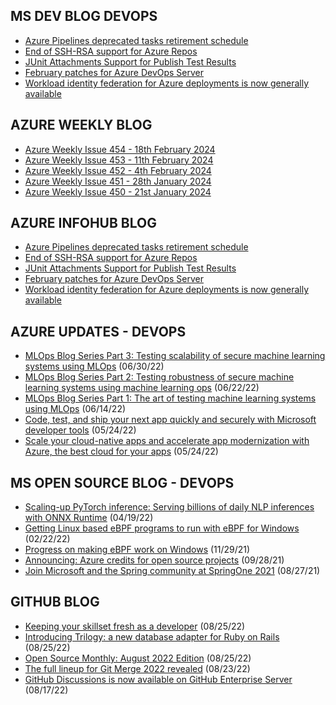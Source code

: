 ## MS DEV BLOG DEVOPS 

<!-- DEVBLOGDEVOPS:START -->
- [Azure Pipelines deprecated tasks retirement schedule](https://devblogs.microsoft.com/devops/azure-pipelines-deprecated-tasks-retirement-schedule/)
- [End of SSH-RSA support for Azure Repos](https://devblogs.microsoft.com/devops/ssh-rsa-deprecation/)
- [JUnit Attachments Support for Publish Test Results](https://devblogs.microsoft.com/devops/junit-attachments-support-for-publish-test-results/)
- [February patches for Azure DevOps Server](https://devblogs.microsoft.com/devops/february-patches-for-azure-devops-server-3/)
- [Workload identity federation for Azure deployments is now generally available](https://devblogs.microsoft.com/devops/workload-identity-federation-for-azure-deployments-is-now-generally-available/)
<!-- DEVBLOGDEVOPS:END -->


## AZURE WEEKLY BLOG

<!-- AZUREWEEKLY:START -->
- [Azure Weekly Issue 454 - 18th February 2024](https://azureweekly.info/issue-454.html)
- [Azure Weekly Issue 453 - 11th February 2024](https://azureweekly.info/issue-453.html)
- [Azure Weekly Issue 452 - 4th February 2024](https://azureweekly.info/issue-452.html)
- [Azure Weekly Issue 451 - 28th January 2024](https://azureweekly.info/issue-451.html)
- [Azure Weekly Issue 450 - 21st January 2024](https://azureweekly.info/issue-450.html)
<!-- AZUREWEEKLY:END -->

## AZURE INFOHUB BLOG 

<!-- AZUREINFOHUB:START -->
- [Azure Pipelines deprecated tasks retirement schedule](https://devblogs.microsoft.com/devops/azure-pipelines-deprecated-tasks-retirement-schedule/)
- [End of SSH-RSA support for Azure Repos](https://devblogs.microsoft.com/devops/ssh-rsa-deprecation/)
- [JUnit Attachments Support for Publish Test Results](https://devblogs.microsoft.com/devops/junit-attachments-support-for-publish-test-results/)
- [February patches for Azure DevOps Server](https://devblogs.microsoft.com/devops/february-patches-for-azure-devops-server-3/)
- [Workload identity federation for Azure deployments is now generally available](https://devblogs.microsoft.com/devops/workload-identity-federation-for-azure-deployments-is-now-generally-available/)
<!-- AZUREINFOHUB:END -->


## AZURE UPDATES - DEVOPS 

<!-- AZUREUPDATES:START -->

 - [MLOps Blog Series Part 3: Testing scalability of secure machine learning systems using MLOps](https://azure.microsoft.com/blog/mlops-blog-series-part-3-testing-scalability-of-secure-machine-learning-systems-using-mlops/) (06/30/22)
 - [MLOps Blog Series Part 2: Testing robustness of secure machine learning systems using machine learning ops](https://azure.microsoft.com/blog/mlops-blog-series-part-2-testing-robustness-of-secure-machine-learning-systems-using-machine-learning-ops/) (06/22/22)
 - [MLOps Blog Series Part 1: The art of testing machine learning systems using MLOps](https://azure.microsoft.com/blog/mlops-blog-series-part-1-the-art-of-testing-machine-learning-systems-using-mlops/) (06/14/22)
 - [Code, test, and ship your next app quickly and securely with Microsoft developer tools](https://azure.microsoft.com/blog/code-test-and-ship-your-next-app-quickly-and-securely-with-microsoft-developer-tools/) (05/24/22)
 - [Scale your cloud-native apps and accelerate app modernization with Azure, the best cloud for your apps](https://azure.microsoft.com/blog/scale-your-cloudnative-apps-and-accelerate-app-modernization-with-azure-the-best-cloud-for-your-apps/) (05/24/22)
<!-- AZUREUPDATES:END -->


## MS OPEN SOURCE BLOG - DEVOPS 

<!-- MSOPENSOURCEBLOG:START -->

 - [Scaling-up PyTorch inference: Serving billions of daily NLP inferences with ONNX Runtime](https://cloudblogs.microsoft.com/opensource/2022/04/19/scaling-up-pytorch-inference-serving-billions-of-daily-nlp-inferences-with-onnx-runtime/) (04/19/22)
 - [Getting Linux based eBPF programs to run with eBPF for Windows](https://cloudblogs.microsoft.com/opensource/2022/02/22/getting-linux-based-ebpf-programs-to-run-with-ebpf-for-windows/) (02/22/22)
 - [Progress on making eBPF work on Windows](https://cloudblogs.microsoft.com/opensource/2021/11/29/progress-on-making-ebpf-work-on-windows/) (11/29/21)
 - [Announcing: Azure credits for open source projects](https://cloudblogs.microsoft.com/opensource/2021/09/28/announcing-azure-credits-for-open-source-projects/) (09/28/21)
 - [Join Microsoft and the Spring community at SpringOne 2021](https://cloudblogs.microsoft.com/opensource/2021/08/27/join-microsoft-and-the-spring-community-at-springone-2021/) (08/27/21)
<!-- MSOPENSOURCEBLOG:END -->


## GITHUB BLOG


<!-- GITHUB:START -->

 - [Keeping your skillset fresh as a developer](https://github.blog/2022-08-25-keeping-your-skillset-fresh-as-a-developer/) (08/25/22)
 - [Introducing Trilogy: a new database adapter for Ruby on Rails](https://github.blog/2022-08-25-introducing-trilogy-a-new-database-adapter-for-ruby-on-rails/) (08/25/22)
 - [Open Source Monthly: August 2022 Edition](https://github.blog/2022-08-25-open-source-monthly-august-2022-edition/) (08/25/22)
 - [The full lineup for Git Merge 2022 revealed](https://github.blog/2022-08-23-the-full-lineup-for-git-merge-2022-revealed/) (08/23/22)
 - [GitHub Discussions is now available on GitHub Enterprise Server](https://github.blog/2022-08-17-github-discussions-is-now-available-on-github-enterprise-server/) (08/17/22)
<!-- GITHUB:END -->
